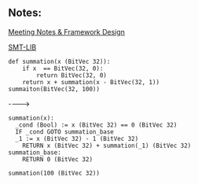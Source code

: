 ## Notes:

[Meeting Notes & Framework Design](https://docs.google.com/document/d/1qk7L6aTKUw9ykk0yhzhVlgbptl31UTwvZ6AsXmCjtvE/edit)

[SMT-LIB](http://smtlib.cs.uiowa.edu/index.shtml)

```
def summation(x (BitVec 32)):
	if x  == BitVec(32, 0):
		return BitVec(32, 0)
	return x + summation(x - BitVec(32, 1))
summaiton(BitVec(32, 100))
```

---->

```
summation(x): 
  _cond (Bool) := x (BitVec 32) == 0 (BitVec 32)
  IF _cond GOTO summation_base
  _1 := x (BitVec 32) - 1 (BitVec 32)
	RETURN x (BitVec 32) + summation(_1) (BitVec 32)
summation_base:
	RETURN 0 (BitVec 32)
	
summation(100 (BitVec 32))
```

